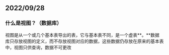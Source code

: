 ## 2022/09/28

### 什么是视图？（数据库）

视图是从一个或几个基本表导出的表，它与基本表不同，是一个虚表**。**数据库只存放视图的定义，而不存放视图对应的数据，这些数据仍存放在原来的基本表中，视图只供查询，数据不可更改

## 